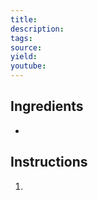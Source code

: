 ```yaml
---
title: 
description: 
tags: 
source: 
yield: 
youtube:
---
```

## Ingredients
- 

## Instructions
1. 
